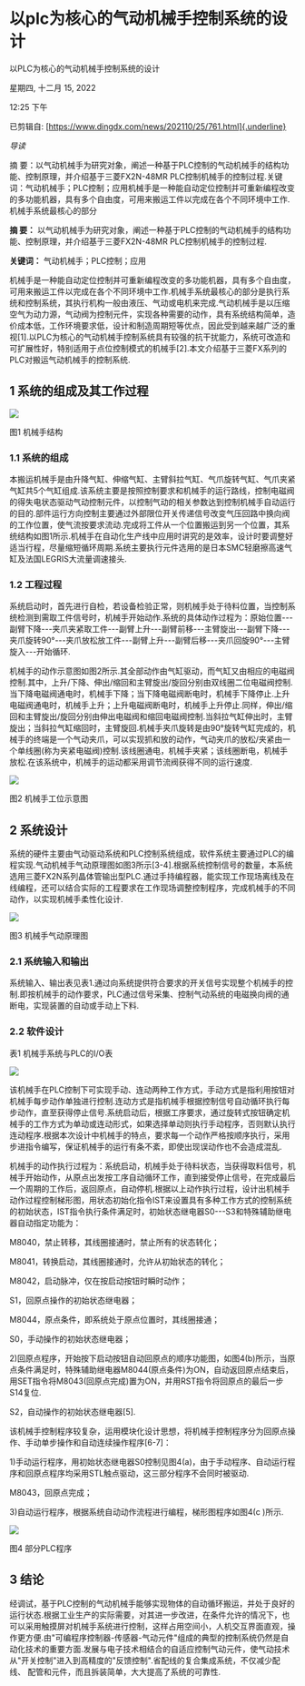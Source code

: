 # 以plc为核心的气动机械手控制系统的设计

以PLC为核心的气动机械手控制系统的设计

星期四, 十二月 15, 2022

12:25 下午

 

已剪辑自: [https://www.dingdx.com/news/202110/25/761.html]{.underline}

*导读*

摘 要：以气动机械手为研究对象，阐述一种基于PLC控制的气动机械手的结构功能、控制原理，并介绍基于三菱FX2N-48MR PLC控制机械手的控制过程.关键词：气动机械手；PLC控制；应用机械手是一种能自动定位控制并可重新编程改变的多功能机器，具有多个自由度，可用来搬运工件以完成在各个不同环境中工作.机械手系统最核心的部分

**摘 要：** 以气动机械手为研究对象，阐述一种基于PLC控制的气动机械手的结构功能、控制原理，并介绍基于三菱FX2N-48MR PLC控制机械手的控制过程.

**关键词：** 气动机械手；PLC控制；应用

机械手是一种能自动定位控制并可重新编程改变的多功能机器，具有多个自由度，可用来搬运工件以完成在各个不同环境中工作.机械手系统最核心的部分是执行系统和控制系统，其执行机构一般由液压、气动或电机来完成.气动机械手是以压缩空气为动力源，气动阀为控制元件，实现各种需要的动作，具有系统结构简单，造价成本低，工作环境要求低，设计和制造周期短等优点，因此受到越来越广泛的重视\[1\].以PLC为核心的气动机械手控制系统具有较强的抗干扰能力，系统可改造和可扩展性好，特别适用于点位控制模式的机械手\[2\].本文介绍基于三菱FX系列的PLC对搬运气动机械手的控制系统.

1 系统的组成及其工作过程
------------------------

![](../../../assets/000_以PLC为核心的气动机械手控制系统的设计_000.png) 

图1 机械手结构

### 1.1 系统的组成

本搬运机械手是由升降气缸、伸缩气缸、主臂斜拉气缸、气爪旋转气缸、气爪夹紧气缸共5个气缸组成.该系统主要是按照控制要求和机械手的运行路线，控制电磁阀的得失电状态驱动气动控制元件，以控制气动的相关参数达到控制机械手自动运行的目的.部件运行方向控制主要通过外部限位开关传递信号改变气压回路中换向阀的工作位置，使气流按要求流动.完成将工件从一个位置搬运到另一个位置，其系统结构如图1所示.机械手在自动化生产线中应用时讲究的是效率，设计时要调整好适当行程，尽量缩短循环周期.系统主要执行元件选用的是日本SMC轻磨擦高速气缸及法国LEGRIS大流量调速接头.

### 1.2 工程过程

系统启动时，首先进行自检，若设备检验正常，则机械手处于待料位置，当控制系统检测到需取工件信号时，机械手开始动作.系统的具体动作过程为：原始位置---副臂下降---夹爪夹紧取工件---副臂上升---副臂前移---主臂旋出---副臂下降---夹爪旋转90°---夹爪放松放工件---副臂上升---副臂后移---夹爪回旋90°---主臂旋入---开始循环.

机械手的动作示意图如图2所示.其全部动作由气缸驱动，而气缸又由相应的电磁阀控制.其中，上升/下降、伸出/缩回和主臂旋出/旋回分别由双线圈二位电磁阀控制.当下降电磁阀通电时，机械手下降；当下降电磁阀断电时，机械手下降停止.上升电磁阀通电时，机械手上升；上升电磁阀断电时，机械手上升停止.同样，伸出/缩回和主臂旋出/旋回分别由伸出电磁阀和缩回电磁阀控制.当斜拉气缸伸出时，主臂旋出；当斜拉气缸缩回时，主臂旋回.机械手夹爪旋转是由90°旋转气缸完成的，机械手的终端是一个气动夹爪，可以实现抓和放的动作，气动夹爪的放松/夹紧由一个单线圈(称为夹紧电磁阀)控制.该线圈通电，机械手夹紧；该线圈断电，机械手放松.在该系统中，机械手的运动都采用调节流阀获得不同的运行速度.

![](../../../assets/000_以PLC为核心的气动机械手控制系统的设计_001.png) 

图2 机械手工位示意图

2 系统设计
----------

系统的硬件主要由气动驱动系统和PLC控制系统组成，软件系统主要通过PLC的编程实现.气动机械手气动原理图如图3所示\[3-4\].根据系统控制信号的数量，本系统选用三菱FX2N系列晶体管输出型PLC.通过手持编程器，能实现工作现场离线及在线编程，还可以结合实际的工程要求在工作现场调整控制程序，完成机械手的不同动作，以实现机械手柔性化设计.

![](../../../assets/000_以PLC为核心的气动机械手控制系统的设计_002.png) 

图3 机械手气动原理图

### 2.1 系统输入和输出

系统输入、输出表见表1.通过向系统提供符合要求的开关信号实现整个机械手的控制.即按机械手的动作要求，PLC通过信号采集、控制气动系统的电磁换向阀的通断电，实现装置的自动或手动上下料.

### 2.2 软件设计

表1 机械手系统与PLC的I/O表

![](../../../assets/000_以PLC为核心的气动机械手控制系统的设计_003.png) 

该机械手在PLC控制下可实现手动、连动两种工作方式，手动方式是指利用按钮对机械手每步动作单独进行控制.连动方式是指机械手根据控制信号自动循环执行每步动作，直至获得停止信号.系统启动后，根据工序要求，通过旋转式按钮确定机械手的工作方式为单动或连动形式，如果选择单动则执行手动程序，否则默认执行连动程序.根据本次设计中机械手的特点，要求每一个动作严格按顺序执行，采用步进指令编写，保证机械手的运行有条不紊，即使出现误动作也不会造成混乱.

机械手的动作执行过程为：系统启动，机械手处于待料状态，当获得取料信号，机械手开始动作，从原点出发按工序自动循环工作，直到接受停止信号，在完成最后一个周期的工作后，返回原点，自动停机.根据以上动作执行过程，设计出机械手动作过程控制梯形图，用状态初始化指令IST来设置具有多种工作方式的控制系统的初始状态，IST指令执行条件满足时，初始状态继电器S0---S3和特殊辅助继电器自动指定功能为：

M8040，禁止转移，其线圈接通时，禁止所有的状态转化；

M8041，转换启动，其线圈接通时，允许从初始状态的转化；

M8042，启动脉冲，仅在按启动按钮时瞬时动作；

S1，回原点操作的初始状态继电器；

M8044，原点条件，即系统处于原点位置时，其线圈接通；

S0，手动操作的初始状态继电器；

2)回原点程序，开始按下启动按钮自动回原点的顺序功能图，如图4(b)所示，当原点条件满足时，特殊辅助继电器M8044(原点条件)为ON，自动返回原点结束后，用SET指令将M8043(回原点完成)置为ON，并用RST指令将回原点的最后一步S14复位.

S2，自动操作的初始状态继电器\[5\].

该机械手控制程序较复杂，运用模块化设计思想，将机械手控制程序分为回原点操作、手动单步操作和自动连续操作程序\[6-7\]：

1)手动运行程序，用初始状态继电器S0控制见图4(a)，由于手动程序、自动运行程序和回原点程序均采用STL触点驱动，这三部分程序不会同时被驱动.

M8043，回原点完成；

3)自动运行程序，根据系统自动动作流程进行编程，梯形图程序如图4(c )所示.

![](../../../assets/000_以PLC为核心的气动机械手控制系统的设计_004.png) 

图4 部分PLC程序

3 结论
------

经调试，基于PLC控制的气动机械手能够实现物体的自动循环搬运，并处于良好的运行状态.根据工业生产的实际需要，对其进一步改进，在条件允许的情况下，也可以采用触摸屏对机械手系统进行控制，这样占用空间小，人机交互界面直观，操作更方便.由"可编程序控制器-传感器-气动元件"组成的典型的控制系统仍然是自动化技术的重要方面.发展与电子技术相结合的自适应控制气动元件，使气动技术从"开关控制"进入到高精度的"反馈控制".省配线的复合集成系统，不仅减少配线、 配管和元件，而且拆装简单，大大提高了系统的可靠性.
